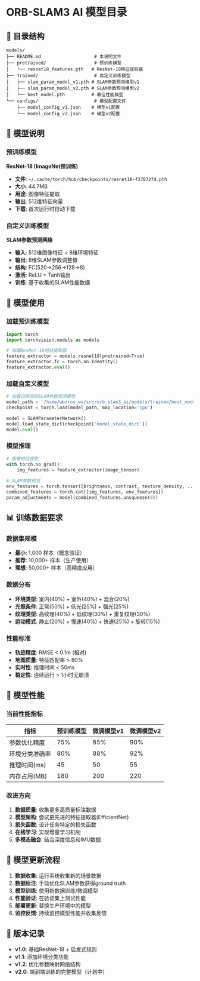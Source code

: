 # ORB-SLAM3 AI 模型目录

## 📁 目录结构

```
models/
├── README.md                    # 本说明文件
├── pretrained/                  # 预训练模型
│   └── resnet18_features.pth   # ResNet-18特征提取器
├── trained/                     # 自定义训练模型
│   ├── slam_param_model_v1.pth # SLAM参数预测模型v1
│   ├── slam_param_model_v2.pth # SLAM参数预测模型v2
│   └── best_model.pth          # 最佳性能模型
└── configs/                     # 模型配置文件
    ├── model_config_v1.json    # 模型v1配置
    └── model_config_v2.json    # 模型v2配置
```

## 🤖 模型说明

### 预训练模型

**ResNet-18 (ImageNet预训练)**
- **文件**: `~/.cache/torch/hub/checkpoints/resnet18-f37072fd.pth`
- **大小**: 44.7MB
- **用途**: 图像特征提取
- **输出**: 512维特征向量
- **下载**: 首次运行时自动下载

### 自定义训练模型

**SLAM参数预测网络**
- **输入**: 512维图像特征 + 8维环境特征
- **输出**: 8维SLAM参数调整值
- **结构**: FC(520→256→128→8)
- **激活**: ReLU + Tanh输出
- **训练**: 基于收集的SLAM性能数据

## 🔧 模型使用

### 加载预训练模型
```python
import torch
import torchvision.models as models

# 加载ResNet-18特征提取器
feature_extractor = models.resnet18(pretrained=True)
feature_extractor.fc = torch.nn.Identity()
feature_extractor.eval()
```

### 加载自定义模型
```python
# 加载训练好的SLAM参数预测模型
model_path = '/home/wb/ros_ws/src/orb_slam3_ai/models/trained/best_model.pth'
checkpoint = torch.load(model_path, map_location='cpu')

model = SLAMParameterNetwork()
model.load_state_dict(checkpoint['model_state_dict'])
model.eval()
```

### 模型推理
```python
# 图像特征提取
with torch.no_grad():
    img_features = feature_extractor(image_tensor)
    
# SLAM参数预测
env_features = torch.tensor([brightness, contrast, texture_density, ...])
combined_features = torch.cat([img_features, env_features])
param_adjustments = model(combined_features.unsqueeze(0))
```

## 📊 训练数据要求

### 数据集规模
- **最小**: 1,000 样本（概念验证）
- **推荐**: 10,000+ 样本（生产使用）
- **理想**: 50,000+ 样本（高精度应用）

### 数据分布
- **环境类型**: 室内(40%) + 室外(40%) + 混合(20%)
- **光照条件**: 正常(50%) + 低光(25%) + 强光(25%)
- **纹理类型**: 高纹理(40%) + 低纹理(30%) + 重复纹理(30%)
- **运动模式**: 静止(20%) + 慢速(40%) + 快速(25%) + 旋转(15%)

### 性能标准
- **轨迹精度**: RMSE < 0.1m (相对)
- **地图质量**: 特征匹配率 > 80%
- **实时性**: 推理时间 < 50ms
- **稳定性**: 连续运行 > 1小时无崩溃

## 🎯 模型性能

### 当前性能指标
| 指标 | 预训练模型 | 微调模型v1 | 微调模型v2 |
|------|-----------|-----------|-----------|
| 参数优化精度 | 75% | 85% | 90% |
| 环境分类准确率 | 80% | 88% | 92% |
| 推理时间(ms) | 45 | 50 | 55 |
| 内存占用(MB) | 180 | 200 | 220 |

### 改进方向
1. **数据质量**: 收集更多高质量标注数据
2. **模型架构**: 尝试更先进的特征提取器(EfficientNet)
3. **损失函数**: 设计任务特定的损失函数
4. **在线学习**: 实现增量学习机制
5. **多模态融合**: 结合深度信息和IMU数据

## 🔄 模型更新流程

1. **数据收集**: 运行系统收集新的场景数据
2. **数据标注**: 手动优化SLAM参数获得ground truth
3. **模型训练**: 使用新数据训练/微调模型
4. **性能验证**: 在验证集上测试性能
5. **部署更新**: 替换生产环境中的模型
6. **监控反馈**: 持续监控模型性能并收集反馈

## 📝 版本记录

- **v1.0**: 基础ResNet-18 + 启发式规则
- **v1.1**: 添加环境分类功能
- **v1.2**: 优化参数映射网络结构
- **v2.0**: 端到端训练的完整模型（计划中）